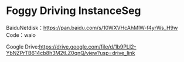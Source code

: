 # Foggy Driving InstanceSeg
BaiduNetdisk：https://pan.baidu.com/s/10WXVHcAhMlW-f4yrWs_H9w Code：waio

Google Drive:https://drive.google.com/file/d/1b9PLI2-YbNZPrTB614cb8h3M2tLZ0qnQ/view?usp=drive_link
